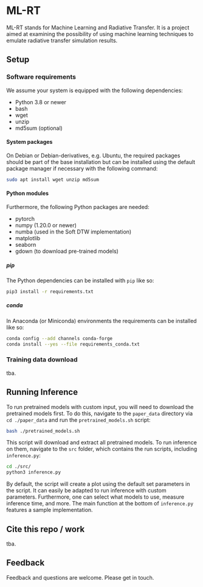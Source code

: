 # ML-RT
ML-RT stands for Machine Learning and Radiative Transfer. It is a project aimed at examining the possibility of using 
machine learning techniques to emulate radiative transfer simulation results.



## Setup

### Software requirements

We assume your system is equipped with the following dependencies:

* Python 3.8 or newer
* bash
* wget
* unzip
* md5sum (optional)

#### System packages
On Debian or Debian-derivatives, e.g. Ubuntu, the required packages should be part of the base installation 
but can be installed using the default package manager if necessary with the following command:
```bash
sudo apt install wget unzip md5sum
```
#### Python modules
Furthermore, the following Python packages are needed:

* pytorch
* numpy (1.20.0 or newer)
* numba (used in the Soft DTW implementation)
* matplotlib
* seaborn
* gdown (to download pre-trained models)

##### pip
The Python dependencies can be installed with `pip` like so:
```bash
pip3 install -r requirements.txt
```

##### conda
In Anaconda (or Miniconda) environments the requirements can be installed like so:
```bash
conda config --add channels conda-forge
conda install --yes --file requirements_conda.txt
```

### Training data download

tba.


## Running Inference
To run pretrained models with custom input, you will need to download the pretrained models first. To do this, 
navigate to the `paper_data` directory via `cd ./paper_data` and run the `pretrained_models.sh` script:
```bash
bash ./pretrained_models.sh
```
This script will download and extract all pretrained models. To run inference on them, navigate to the `src` folder, 
which contains the run scripts, including `inference.py`:
```bash
cd ./src/
python3 inference.py
```
By default, the script will create a plot using the default set parameters in the script. It can easily be adapted to 
run inference with custom parameters. Furthermore, one can select what models to use, measure inference time, and more.
The main function at the bottom of `inference.py` features a sample implementation. 

## Cite this repo / work
tba.

## Feedback
Feedback and questions are welcome. Please get in touch.
